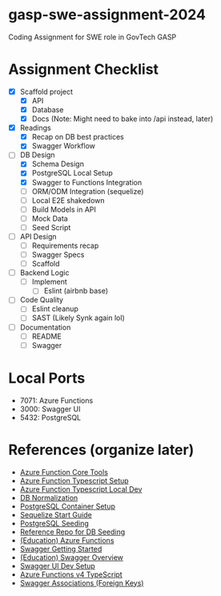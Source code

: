# gasp-swe-assignment-2024
Coding Assignment for SWE role in GovTech GASP

# Assignment Checklist
- [x] Scaffold project
    - [x] API
    - [x] Database
    - [x] Docs (Note: Might need to bake into /api instead, later)
- [x] Readings
    - [x] Recap on DB best practices
    - [x] Swagger Workflow
- [ ] DB Design
    - [x] Schema Design
    - [x] PostgreSQL Local Setup
    - [x] Swagger to Functions Integration
    - [ ] ORM/ODM Integration (sequelize)
    - [ ] Local E2E shakedown
    - [ ] Build Models in API
    - [ ] Mock Data
    - [ ] Seed Script
- [ ] API Design
    - [ ] Requirements recap
    - [ ] Swagger Specs
    - [ ] Scaffold
- [ ] Backend Logic
    - [ ] Implement
        - [ ] Eslint (airbnb base)
- [ ] Code Quality
    - [ ] Eslint cleanup
    - [ ] SAST (Likely Synk again lol)
- [ ] Documentation
    - [ ] README
    - [ ] Swagger

# Local Ports
- 7071: Azure Functions
- 3000: Swagger UI
- 5432: PostgreSQL

# References (organize later)
- [Azure Function Core Tools](https://github.com/Azure/azure-functions-core-tools/blob/v4.x/README.md#windows)
- [Azure Function Typescript Setup](https://learn.microsoft.com/en-us/azure/azure-functions/create-first-function-cli-typescript?tabs=windows%2Cazure-cli%2Cbrowser&pivots=nodejs-model-v4)
- [Azure Function Typescript Local Dev](https://learn.microsoft.com/en-us/azure/azure-functions/functions-run-local?tabs=windows%2Cisolated-process%2Cnode-v4%2Cpython-v2%2Chttp-trigger%2Ccontainer-apps&pivots=programming-language-typescript)
- [DB Normalization](https://www.youtube.com/watch?v=GFQaEYEc8_8)
- [PostgreSQL Container Setup](https://dev.to/andre347/how-to-easily-create-a-postgres-database-in-docker-4moj)
- [Sequelize Start Guide](https://sequelize.org/docs/v6/getting-started/)
- [PostgreSQL Seeding](https://dev.to/studio_hungry/how-to-seed-a-postgres-database-with-node-384i)
- [Reference Repo for DB Seeding](https://github.com/molebox/seed-postgres-database-tutorial/blob/main/src/config.js)
- [(Education) Azure Functions](https://learn.microsoft.com/en-us/azure/developer/javascript/how-to/develop-serverless-apps?tabs=v4-ts)
- [Swagger Getting Started](https://swagger.io/tools/open-source/getting-started/)
- [(Education) Swagger Overview](https://medium.com/@samuelnoye35/simplifying-api-development-in-node-js-with-swagger-a5021ac45742)
- [Swagger UI Dev Setup](https://swagger.io/docs/open-source-tools/swagger-ui/development/setting-up/)
- [Azure Functions v4 TypeScript](https://johnnyreilly.com/migrating-azure-functions-node-js-v4-typescript)
- [Swagger Associations (Foreign Keys)](https://sequelize.org/docs/v6/core-concepts/assocs/)
